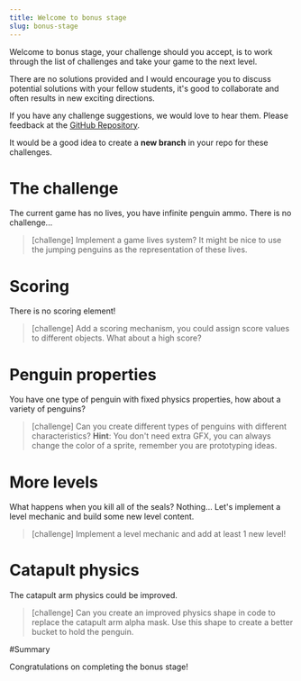 ```yaml
---
title: Welcome to bonus stage
slug: bonus-stage
---
```


Welcome to bonus stage, your challenge should you accept, is to work through the list of challenges and take your game to the next level.

There are no solutions provided and I would encourage you to discuss potential solutions with your fellow students, it's good to collaborate and often results in new exciting directions.

If you have any challenge suggestions, we would love to hear them. Please feedback at the [GitHub Repository](https://github.com/MakeSchool-Tutorials/Peeved-Penguins-SpriteKit-Swift3).

It would be a good idea to create a **new branch** in your repo for these challenges.

# The challenge

The current game has no lives, you have infinite penguin ammo. There is no challenge...

> [challenge]
> Implement a game lives system? It might be nice to use the jumping penguins as the representation of these lives.

# Scoring

There is no scoring element!

> [challenge]
> Add a scoring mechanism, you could assign score values to different objects. What about a high score?

# Penguin properties

You have one type of penguin with fixed physics properties, how about a variety of penguins?

> [challenge]
> Can you create different types of penguins with different characteristics?
> **Hint**: You don't need extra GFX, you can always change the color of a sprite, remember you are prototyping ideas.

# More levels

What happens when you kill all of the seals? Nothing... Let's implement a level mechanic and build some new level content.

> [challenge]
> Implement a level mechanic and add at least 1 new level!

# Catapult physics

The catapult arm physics could be improved.

> [challenge]
> Can you create an improved physics shape in code to replace the catapult arm alpha mask. Use this shape to create a better bucket to hold the penguin.

#Summary

Congratulations on completing the bonus stage!
